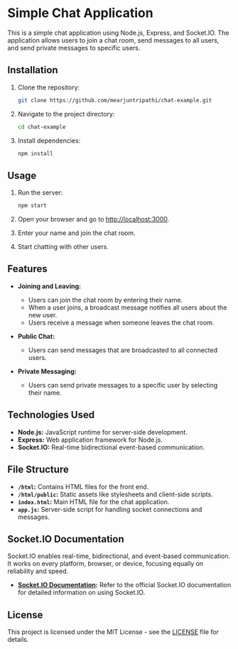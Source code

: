 # Simple Chat Application

This is a simple chat application using Node.js, Express, and Socket.IO. The application allows users to join a chat room, send messages to all users, and send private messages to specific users.

## Installation

1. Clone the repository:

    ```bash
    git clone https://github.com/mearjuntripathi/chat-example.git
    ```

2. Navigate to the project directory:

    ```bash
    cd chat-example
    ```

3. Install dependencies:

    ```bash
    npm install
    ```

## Usage

1. Run the server:

    ```bash
    npm start
    ```

2. Open your browser and go to [http://localhost:3000](http://localhost:3000).

3. Enter your name and join the chat room.

4. Start chatting with other users.

## Features

- **Joining and Leaving:**
  - Users can join the chat room by entering their name.
  - When a user joins, a broadcast message notifies all users about the new user.
  - Users receive a message when someone leaves the chat room.

- **Public Chat:**
  - Users can send messages that are broadcasted to all connected users.

- **Private Messaging:**
  - Users can send private messages to a specific user by selecting their name.

## Technologies Used

- **Node.js:** JavaScript runtime for server-side development.
- **Express:** Web application framework for Node.js.
- **Socket.IO:** Real-time bidirectional event-based communication.

## File Structure

- **`/html`:** Contains HTML files for the front end.
- **`/html/public`:** Static assets like stylesheets and client-side scripts.
- **`index.html`:** Main HTML file for the chat application.
- **`app.js`:** Server-side script for handling socket connections and messages.

## Socket.IO Documentation

Socket.IO enables real-time, bidirectional, and event-based communication. It works on every platform, browser, or device, focusing equally on reliability and speed.

- **[Socket.IO Documentation](https://socket.io/docs/):** Refer to the official Socket.IO documentation for detailed information on using Socket.IO.

## License

This project is licensed under the MIT License - see the [LICENSE](LICENSE) file for details.
